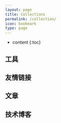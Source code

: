 ```yaml
---
layout: page
title: Collections
permalink: /collection/
icon: bookmark
type: page
---
```


* content
{:toc}




## 工具

<!-- - [IntelliJ IDEA使用教程](http://www.phperz.com/special/83.html)
- [最全Git教程](https://git-scm.com/book/zh/v2)
- [时间戳转换](https://tool.lu/timestamp/)
- [Cron表达式生成器](http://cron.qqe2.com/)
- [代码格式工具](http://tool.oschina.net/codeformat/json)
- [在线生成二维码](https://cli.im/) -->




## 友情链接

<!-- - [超级大丁丁](https://msgcode.github.io/) -->



## 文章
<!-- 
[10年IT老兵给职场新人的一些建议](https://dingwpmz.gitee.io/posts/7b3f0619.html)

[我的另一种参与 RocketMQ 开源社区的方式](https://dingwpmz.gitee.io/posts/97996927.html)

[生产环境中autoCreateTopicEnable禁止设置为true](https://dingwpmz.gitee.io/posts/e6afac5e.html)

[RocketMQ 主题扩分片后遇到的坑](https://dingwpmz.gitee.io/posts/c4065704.html)

[全链路压测必备基础组件之线程上下文管理之“三剑客”](https://dingwpmz.gitee.io/posts/497923c7.html) -->


## 技术博客





